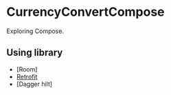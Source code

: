 # CurrencyConvertCompose
Exploring Compose.
## Using library

- [Room]
- [Retrofit](https://github.com/square/retrofit)
- [Dagger hilt]

